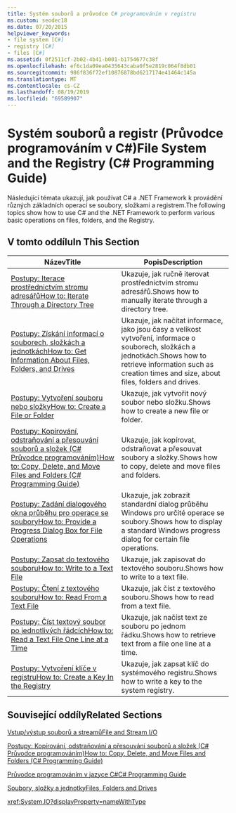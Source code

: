 ```yaml
---
title: Systém souborů a průvodce C# programováním v registru
ms.custom: seodec18
ms.date: 07/20/2015
helpviewer_keywords:
- file system [C#]
- registry [C#]
- files [C#]
ms.assetid: 0f2511cf-2b02-4b41-b001-b1754677c38f
ms.openlocfilehash: ef6c1da09ea0435643caba0f5e2819c064f8db01
ms.sourcegitcommit: 986f836f72ef10876878bd6217174e41464c145a
ms.translationtype: MT
ms.contentlocale: cs-CZ
ms.lasthandoff: 08/19/2019
ms.locfileid: "69589907"
---
```

# <a name="file-system-and-the-registry-c-programming-guide"></a><span data-ttu-id="14444-102">Systém souborů a registr (Průvodce programováním v C#)</span><span class="sxs-lookup"><span data-stu-id="14444-102">File System and the Registry (C# Programming Guide)</span></span>
<span data-ttu-id="14444-103">Následující témata ukazují, jak používat C# a .NET Framework k provádění různých základních operací se soubory, složkami a registrem.</span><span class="sxs-lookup"><span data-stu-id="14444-103">The following topics show how to use C# and the .NET Framework to perform various basic operations on files, folders, and the Registry.</span></span>  
  
## <a name="in-this-section"></a><span data-ttu-id="14444-104">V tomto oddílu</span><span class="sxs-lookup"><span data-stu-id="14444-104">In This Section</span></span>  
  
|<span data-ttu-id="14444-105">**Název**</span><span class="sxs-lookup"><span data-stu-id="14444-105">**Title**</span></span>|<span data-ttu-id="14444-106">**Popis**</span><span class="sxs-lookup"><span data-stu-id="14444-106">**Description**</span></span>|  
|---------------|---------------------|  
|[<span data-ttu-id="14444-107">Postupy: Iterace prostřednictvím stromu adresářů</span><span class="sxs-lookup"><span data-stu-id="14444-107">How to: Iterate Through a Directory Tree</span></span>](./how-to-iterate-through-a-directory-tree.md)|<span data-ttu-id="14444-108">Ukazuje, jak ručně iterovat prostřednictvím stromu adresářů.</span><span class="sxs-lookup"><span data-stu-id="14444-108">Shows how to manually iterate through a directory tree.</span></span>|  
|[<span data-ttu-id="14444-109">Postupy: Získání informací o souborech, složkách a jednotkách</span><span class="sxs-lookup"><span data-stu-id="14444-109">How to: Get Information About Files, Folders, and Drives</span></span>](./how-to-get-information-about-files-folders-and-drives.md)|<span data-ttu-id="14444-110">Ukazuje, jak načítat informace, jako jsou časy a velikost vytvoření, informace o souborech, složkách a jednotkách.</span><span class="sxs-lookup"><span data-stu-id="14444-110">Shows how to retrieve information such as creation times and size, about files, folders and drives.</span></span>|  
|[<span data-ttu-id="14444-111">Postupy: Vytvoření souboru nebo složky</span><span class="sxs-lookup"><span data-stu-id="14444-111">How to: Create a File or Folder</span></span>](./how-to-create-a-file-or-folder.md)|<span data-ttu-id="14444-112">Ukazuje, jak vytvořit nový soubor nebo složku.</span><span class="sxs-lookup"><span data-stu-id="14444-112">Shows how to create a new file or folder.</span></span>|  
|[<span data-ttu-id="14444-113">Postupy: Kopírování, odstraňování a přesouvání souborů a složek (C# Průvodce programováním)</span><span class="sxs-lookup"><span data-stu-id="14444-113">How to: Copy, Delete, and Move Files and Folders (C# Programming Guide)</span></span>](./how-to-copy-delete-and-move-files-and-folders.md)|<span data-ttu-id="14444-114">Ukazuje, jak kopírovat, odstraňovat a přesouvat soubory a složky.</span><span class="sxs-lookup"><span data-stu-id="14444-114">Shows how to copy, delete and move files and folders.</span></span>|  
|[<span data-ttu-id="14444-115">Postupy: Zadání dialogového okna průběhu pro operace se soubory</span><span class="sxs-lookup"><span data-stu-id="14444-115">How to: Provide a Progress Dialog Box for File Operations</span></span>](./how-to-provide-a-progress-dialog-box-for-file-operations.md)|<span data-ttu-id="14444-116">Ukazuje, jak zobrazit standardní dialog průběhu Windows pro určité operace se soubory.</span><span class="sxs-lookup"><span data-stu-id="14444-116">Shows how to display a standard Windows progress dialog for certain file operations.</span></span>|  
|[<span data-ttu-id="14444-117">Postupy: Zapsat do textového souboru</span><span class="sxs-lookup"><span data-stu-id="14444-117">How to: Write to a Text File</span></span>](./how-to-write-to-a-text-file.md)|<span data-ttu-id="14444-118">Ukazuje, jak zapisovat do textového souboru.</span><span class="sxs-lookup"><span data-stu-id="14444-118">Shows how to write to a text file.</span></span>|  
|[<span data-ttu-id="14444-119">Postupy: Čtení z textového souboru</span><span class="sxs-lookup"><span data-stu-id="14444-119">How to: Read From a Text File</span></span>](./how-to-read-from-a-text-file.md)|<span data-ttu-id="14444-120">Ukazuje, jak číst z textového souboru.</span><span class="sxs-lookup"><span data-stu-id="14444-120">Shows how to read from a text file.</span></span>|  
|[<span data-ttu-id="14444-121">Postupy: Číst textový soubor po jednotlivých řádcích</span><span class="sxs-lookup"><span data-stu-id="14444-121">How to: Read a Text File One Line at a Time</span></span>](./how-to-read-a-text-file-one-line-at-a-time.md)|<span data-ttu-id="14444-122">Ukazuje, jak načíst text ze souboru po jednom řádku.</span><span class="sxs-lookup"><span data-stu-id="14444-122">Shows how to retrieve text from a file one line at a time.</span></span>|  
|[<span data-ttu-id="14444-123">Postupy: Vytvoření klíče v registru</span><span class="sxs-lookup"><span data-stu-id="14444-123">How to: Create a Key In the Registry</span></span>](./how-to-create-a-key-in-the-registry.md)|<span data-ttu-id="14444-124">Ukazuje, jak zapsat klíč do systémového registru.</span><span class="sxs-lookup"><span data-stu-id="14444-124">Shows how to write a key to the system registry.</span></span>|  
  
## <a name="related-sections"></a><span data-ttu-id="14444-125">Související oddíly</span><span class="sxs-lookup"><span data-stu-id="14444-125">Related Sections</span></span>  
 [<span data-ttu-id="14444-126">Vstup/výstup souborů a streamů</span><span class="sxs-lookup"><span data-stu-id="14444-126">File and Stream I/O</span></span>](../../../standard/io/index.md)  
  
 [<span data-ttu-id="14444-127">Postupy: Kopírování, odstraňování a přesouvání souborů a složek (C# Průvodce programováním)</span><span class="sxs-lookup"><span data-stu-id="14444-127">How to: Copy, Delete, and Move Files and Folders (C# Programming Guide)</span></span>](./how-to-copy-delete-and-move-files-and-folders.md)  
  
 [<span data-ttu-id="14444-128">Průvodce programováním v jazyce C#</span><span class="sxs-lookup"><span data-stu-id="14444-128">C# Programming Guide</span></span>](../index.md)  
  
 [<span data-ttu-id="14444-129">Soubory, složky a jednotky</span><span class="sxs-lookup"><span data-stu-id="14444-129">Files, Folders and Drives</span></span>](./index.md)  
  
 <xref:System.IO?displayProperty=nameWithType>
